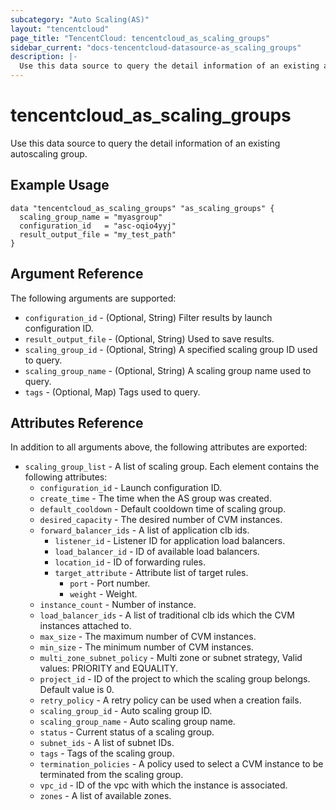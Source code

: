 ```yaml
---
subcategory: "Auto Scaling(AS)"
layout: "tencentcloud"
page_title: "TencentCloud: tencentcloud_as_scaling_groups"
sidebar_current: "docs-tencentcloud-datasource-as_scaling_groups"
description: |-
  Use this data source to query the detail information of an existing autoscaling group.
---
```


# tencentcloud_as_scaling_groups

Use this data source to query the detail information of an existing autoscaling group.

## Example Usage

```hcl
data "tencentcloud_as_scaling_groups" "as_scaling_groups" {
  scaling_group_name = "myasgroup"
  configuration_id   = "asc-oqio4yyj"
  result_output_file = "my_test_path"
}
```

## Argument Reference

The following arguments are supported:

* `configuration_id` - (Optional, String) Filter results by launch configuration ID.
* `result_output_file` - (Optional, String) Used to save results.
* `scaling_group_id` - (Optional, String) A specified scaling group ID used to query.
* `scaling_group_name` - (Optional, String) A scaling group name used to query.
* `tags` - (Optional, Map) Tags used to query.

## Attributes Reference

In addition to all arguments above, the following attributes are exported:

* `scaling_group_list` - A list of scaling group. Each element contains the following attributes:
  * `configuration_id` - Launch configuration ID.
  * `create_time` - The time when the AS group was created.
  * `default_cooldown` - Default cooldown time of scaling group.
  * `desired_capacity` - The desired number of CVM instances.
  * `forward_balancer_ids` - A list of application clb ids.
    * `listener_id` - Listener ID for application load balancers.
    * `load_balancer_id` - ID of available load balancers.
    * `location_id` - ID of forwarding rules.
    * `target_attribute` - Attribute list of target rules.
      * `port` - Port number.
      * `weight` - Weight.
  * `instance_count` - Number of instance.
  * `load_balancer_ids` - A list of traditional clb ids which the CVM instances attached to.
  * `max_size` - The maximum number of CVM instances.
  * `min_size` - The minimum number of CVM instances.
  * `multi_zone_subnet_policy` - Multi zone or subnet strategy, Valid values: PRIORITY and EQUALITY.
  * `project_id` - ID of the project to which the scaling group belongs. Default value is 0.
  * `retry_policy` - A retry policy can be used when a creation fails.
  * `scaling_group_id` - Auto scaling group ID.
  * `scaling_group_name` - Auto scaling group name.
  * `status` - Current status of a scaling group.
  * `subnet_ids` - A list of subnet IDs.
  * `tags` - Tags of the scaling group.
  * `termination_policies` - A policy used to select a CVM instance to be terminated from the scaling group.
  * `vpc_id` - ID of the vpc with which the instance is associated.
  * `zones` - A list of available zones.


